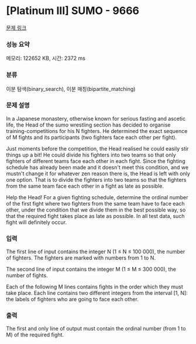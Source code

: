# [Platinum III] SUMO - 9666 

[문제 링크](https://www.acmicpc.net/problem/9666) 

### 성능 요약

메모리: 122652 KB, 시간: 2372 ms

### 분류

이분 탐색(binary_search), 이분 매칭(bipartite_matching)

### 문제 설명

<p>In a Japanese monastery, otherwise known for serious fasting and ascetic life, the Head of the sumo wrestling section has decided to organise training-competitions for his N fighters. He determined the exact sequence of M fights and its participants (two fighters face each other per fight). </p>

<p>Just moments before the competition, the Head realised he could easily stir things up a bit! He could divide his fighters into two teams so that only fighters of different teams face each other in each fight. Since the fighting schedule has already been made and it doesn't meet this condition, and we mustn't change it for whatever zen reason there is, the Head is left with only one option. That is to divide the fighters into two teams so that the fighters from the same team face each other in a fight as late as possible. </p>

<p>Help the Head! For a given fighting schedule, determine the ordinal number of the first fight where two fighters from the same team have to face each other, under the condition that we divide them in the best possible way, so that the required fight takes place as late as possible. In all test data, such fight will definitely occur. </p>

### 입력 

 <p>The first line of input contains the integer N (1 ≤ N ≤ 100 000), the number of fighters. The fighters are marked with numbers from 1 to N. </p>

<p>The second line of input contains the integer M (1 ≤ M ≤ 300 000), the number of fights. </p>

<p>Each of the following M lines contains fights in the order which they must take place. Each line contains two different integers from the interval [1, N]: the labels of fighters who are going to face each other. </p>

### 출력 

 <p>The first and only line of output must contain the ordinal number (from 1 to M) of the required fight.</p>

